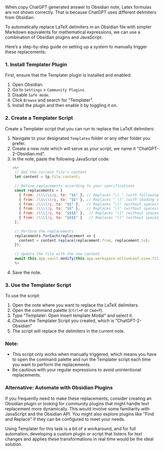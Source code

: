When copy ChatGPT generated answer to Obsidian note, Latex formulas are not shown correctly. That is because ChatGPT uses different delimiters from Obsidian. 

To automatically replace LaTeX delimiters in an Obsidian file with simpler Markdown equivalents for mathematical expressions, we can use a combination of Obsidian plugins and JavaScript. 


Here’s a step-by-step guide on setting up a system to manually trigger these replacements:

### 1. Install Templater Plugin
First, ensure that the Templater plugin is installed and enabled:

1. Open Obsidian.
2. Go to `Settings` > `Community Plugins`.
3. Disable `Safe mode`.
4. Click `Browse` and search for "Templater".
5. Install the plugin and then enable it by toggling it on.

### 2. Create a Templater Script
Create a Templater script that you can run to replace the LaTeX delimiters:

1. Navigate to your designated `Templates` folder or any other folder you prefer.
2. Create a new note which will serve as your script, we name it "ChatGPT-2-Obsidian.md".
3. In the note, paste the following JavaScript code:
   ```javascript
   <%*
    // Get the current file's content
    let content = tp.file.content;
    
    // Define replacements according to your specifications
    const replacements = [
      { from: /\\\(\s/g, to: "$$" }, // Replaces "\( " (with following space)
      { from: /\s\\\)/g, to: "$$" }, // Replaces " \)" (with leading space)
      { from: /\\\(/g, to: "$$" },   // Replaces "\(" (without spaces)
      { from: /\\\)/g, to: "$$" },   // Replaces "\)" (without spaces)
      { from: /\\\[/g, to: "$$$$" },  // Replaces "\[" (without spaces)
      { from: /\\\]/g, to: "$$$$" }   // Replaces "\]" (without spaces)
    ];
    
    // Perform the replacements
    replacements.forEach(replacement => {
      content = content.replace(replacement.from, replacement.to);
    });
    
    // Update the file with the new content
    await this.app.vault.modify(this.app.workspace.activeLeaf.view.file, content);
    %>

   ```
4. Save the note.

### 3. Use the Templater Script
To use the script:

1. Open the note where you want to replace the LaTeX delimiters.
2. Open the command palette (`Ctrl+P` or `Cmd+P`).
3. Type "Templater: Open Insert template Modal" and select it.
4. Choose the Templater Script you created, which is "ChatGPT-2-Obsidian" 
5. The script will replace the delimiters in the current note.

### Note:
- This script only works when manually triggered, which means you have to open the command palette and run the Templater script each time you want to perform the replacements.
- Be cautious with your regular expressions to avoid unintentional replacements.

### Alternative: Automate with Obsidian Plugins
If you frequently need to make these replacements, consider creating an Obsidian plugin or looking for community plugins that might handle text replacement more dynamically. This would involve some familiarity with JavaScript and the Obsidian API. You might also explore plugins like "Find and Replace" if they can be configured to meet your needs.

Using Templater for this task is a bit of a workaround, and for full automation, developing a custom plugin or script that listens for text changes and applies these transformations in real time would be the ideal solution.
